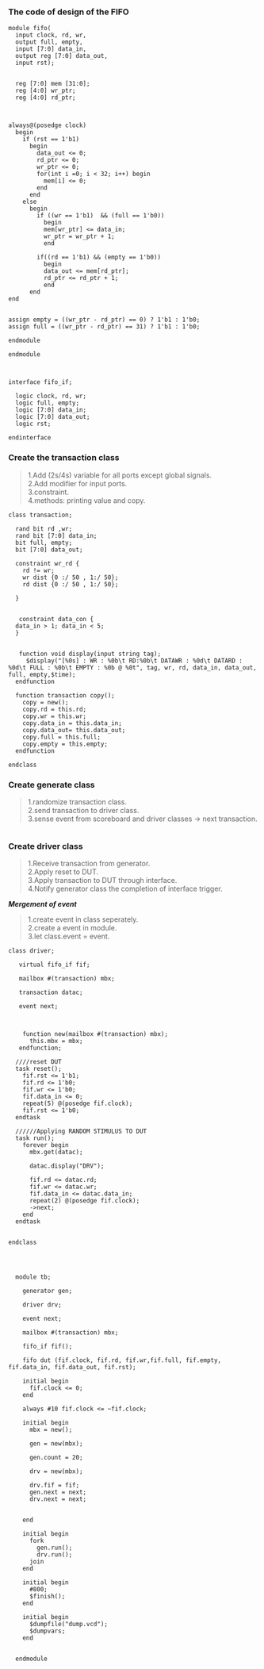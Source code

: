 ### The code of design of the FIFO
```
module fifo( 
  input clock, rd, wr,
  output full, empty,
  input [7:0] data_in,
  output reg [7:0] data_out,
  input rst);
 
 
  reg [7:0] mem [31:0];
  reg [4:0] wr_ptr;
  reg [4:0] rd_ptr; 
 
 
 
always@(posedge clock)
  begin
    if (rst == 1'b1)
      begin
        data_out <= 0;
        rd_ptr <= 0;
        wr_ptr <= 0;
        for(int i =0; i < 32; i++) begin
          mem[i] <= 0;
        end
      end
    else
      begin
        if ((wr == 1'b1)  && (full == 1'b0))
          begin
          mem[wr_ptr] <= data_in;
          wr_ptr = wr_ptr + 1;
          end
        
        if((rd == 1'b1) && (empty == 1'b0))
          begin
          data_out <= mem[rd_ptr];
          rd_ptr <= rd_ptr + 1;
          end
      end
end
  
  
assign empty = ((wr_ptr - rd_ptr) == 0) ? 1'b1 : 1'b0; 
assign full = ((wr_ptr - rd_ptr) == 31) ? 1'b1 : 1'b0; 
  
endmodule
 
endmodule
 
 
 
interface fifo_if;
  
  logic clock, rd, wr;
  logic full, empty;
  logic [7:0] data_in;
  logic [7:0] data_out;
  logic rst;
 
endinterface

```

### Create the transaction class
>1.Add (2s/4s) variable for all ports except global signals.  
>2.Add modifier for input ports.  
>3.constraint.  
>4.methods: printing value and copy.  
```
class transaction;
  
  rand bit rd ,wr;
  rand bit [7:0] data_in;
  bit full, empty;
  bit [7:0] data_out;
  
  constraint wr_rd {  
    rd != wr;
    wr dist {0 :/ 50 , 1:/ 50};
    rd dist {0 :/ 50 , 1:/ 50};
    
  }
 
  
   constraint data_con {
  data_in > 1; data_in < 5;  
  }
  
  
   function void display(input string tag);
     $display("[%0s] : WR : %0b\t RD:%0b\t DATAWR : %0d\t DATARD : %0d\t FULL : %0b\t EMPTY : %0b @ %0t", tag, wr, rd, data_in, data_out, full, empty,$time);   
  endfunction
  
  function transaction copy();
    copy = new();
    copy.rd = this.rd;
    copy.wr = this.wr;
    copy.data_in = this.data_in;
    copy.data_out= this.data_out;
    copy.full = this.full;
    copy.empty = this.empty;
  endfunction
  
endclass
```

### Create generate class
>1.randomize transaction class.  
>2.send transaction to driver class.   
>3.sense event from scoreboard and driver classes -> next transaction. 
```

```

### Create driver class
>1.Receive transaction from generator.  
>2.Apply reset to DUT.  
>3.Apply transaction to DUT through interface.   
>4.Notify generator class the completion of interface trigger.    

***Mergement of event***
>1.create event in class seperately.   
>2.create a event in module.  
>3.let class.event = event.   
```
class driver;
  
   virtual fifo_if fif;
  
   mailbox #(transaction) mbx;
  
   transaction datac;
  
   event next;
  
   
 
    function new(mailbox #(transaction) mbx);
      this.mbx = mbx;
   endfunction; 
  
  ////reset DUT
  task reset();
    fif.rst <= 1'b1;
    fif.rd <= 1'b0;
    fif.wr <= 1'b0;
    fif.data_in <= 0;
    repeat(5) @(posedge fif.clock);
    fif.rst <= 1'b0;
  endtask
   
  //////Applying RANDOM STIMULUS TO DUT
  task run();
    forever begin
      mbx.get(datac);
      
      datac.display("DRV");
      
      fif.rd <= datac.rd;
      fif.wr <= datac.wr;
      fif.data_in <= datac.data_in;
      repeat(2) @(posedge fif.clock);
      ->next;
    end
  endtask
  
  
endclass
 
 
 
 
  module tb;
    
    generator gen;
    
    driver drv;
    
    event next;
    
    mailbox #(transaction) mbx;
    
    fifo_if fif();
    
    fifo dut (fif.clock, fif.rd, fif.wr,fif.full, fif.empty, fif.data_in, fif.data_out, fif.rst);
    
    initial begin
      fif.clock <= 0;
    end
    
    always #10 fif.clock <= ~fif.clock;
    
    initial begin
      mbx = new();
      
      gen = new(mbx);
      
      gen.count = 20;
      
      drv = new(mbx);
      
      drv.fif = fif;
      gen.next = next;
      drv.next = next;
      
      
    end
    
    initial begin
      fork
        gen.run();
        drv.run();
      join
    end
    
    initial begin
      #800;
      $finish();      
    end
    
    initial begin
      $dumpfile("dump.vcd");
      $dumpvars;
    end
    
    
  endmodule
```
